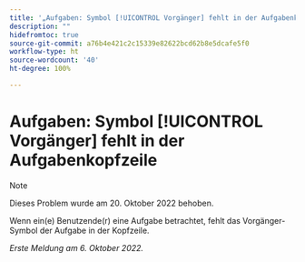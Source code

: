 ```yaml
---
title: '„Aufgaben: Symbol [!UICONTROL Vorgänger] fehlt in der Aufgabenkopfzeile“'
description: ""
hidefromtoc: true
source-git-commit: a76b4e421c2c15339e82622bcd62b8e5dcafe5f0
workflow-type: ht
source-wordcount: '40'
ht-degree: 100%

---
```



# Aufgaben: Symbol [!UICONTROL Vorgänger] fehlt in der Aufgabenkopfzeile

>[!NOTE]
>
>Dieses Problem wurde am 20. Oktober 2022 behoben.

Wenn ein(e) Benutzende(r) eine Aufgabe betrachtet, fehlt das Vorgänger-Symbol der Aufgabe in der Kopfzeile.

_Erste Meldung am 6. Oktober 2022._

